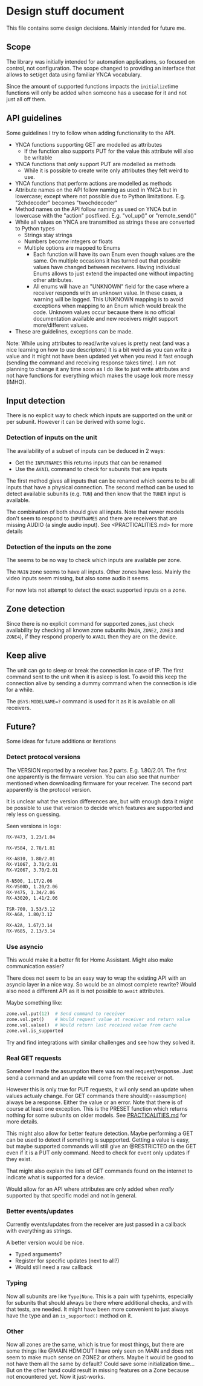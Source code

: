 # Design stuff document

This file contains some design decisions. Mainly intended for future me.

## Scope

The library was initially intended for automation applications, so focused on control, not configuration.
The scope changed to providing an interface that allows to set/get data using familiar YNCA vocabulary.

Since the amount of supported functions impacts the `initialize`time functions will only be added when someone has a usecase for it and not just all off them.

## API guidelines

Some guidelines I try to follow when adding functionality to the API.

* YNCA functions supporting GET are modelled as attributes
  * If the function also supports PUT for the value this attribute will also be writable
* YNCA functions that _only_ support PUT are modelled as methods
  * While it is possible to create write only attributes they felt weird to use.
* YNCA functions that perform actions are modelled as methods
* Attribute names on the API follow naming as used in YNCA but in lowercase; except where not possible due to Python limitations. E.g. "2chdecoder" becomes "twochdecoder"
* Method names on the API follow naming as used on YNCA but in lowercase with the "action" postfixed. E.g. "vol_up()" or "remote_send()"
* While all values on YNCA are transmitted as strings these are converted to Python types
  * Strings stay strings
  * Numbers become integers or floats
  * Multiple options are mapped to Enums
    * Each function will have its own Enum even though values are the same. On multiple occasions it has turned out that possible values have changed between receivers. Having individual Enums allows to just extend the impacted one without impacting other attributes.
    * All enums will have an "UNKNOWN" field for the case where a receiver responds with an unknown value. In these cases, a warning will be logged. This UNKNOWN mapping is to avoid exceptions when mapping to an Enum which would break the code. Unknown values occur because there is no official documentation available and new receivers might support more/different values.
* These are guidelines, exceptions can be made.

Note:
While using attributes to read/write values is pretty neat (and was a nice learning on how to use descriptors) it is a bit weird as you can write a value and it might not have been updated yet when you read it fast enough (sending the command and receiving response takes time). I am not planning to change it any time soon as I do like to just write attributes and not have functions for everything which makes the usage look more messy (IMHO).

## Input detection

There is no explicit way to check which inputs are supported on the unit or per subunit.
However it can be derived with some logic.

### Detection of inputs on the unit

The availability of a subset of inputs can be deduced in 2 ways:

* Get the `INPUTNAMES` this returns inputs that can be renamed
* Use the `AVAIL` command to check for subunits that are inputs

The first method gives all inputs that can be renamed which seems to be all inputs that have a physical connection.
The second method can be used to detect available subunits (e.g. `TUN`) and then know that the `TUNER` input is available.

The combination of both should give all inputs.
Note that newer models don't seem to respond to `INPUTNAMES` and there are receivers that are missing AUDIO (a single audio input). See <PRACTICALITIES.md> for more details

### Detection of the inputs on the zone

The seems to be no way to check which inputs are available per zone.

The `MAIN` zone seems to have all inputs. Other zones have less. Mainly the video inputs seem missing, but also some audio it seems.

For now lets not attempt to detect the exact supported inputs on a zone.

## Zone detection

Since there is no explicit command for supported zones, just check availability by checking all known zone subunits (`MAIN`, `ZONE2`, `ZONE3` and `ZONE4`), if they respond properly to `AVAIL` then they are on the device.

## Keep alive

The unit can go to sleep or break the connection in case of IP.
The first command sent to the unit when it is asleep is lost.
To avoid this keep the connection alive by sending a dummy command when the connection is idle for a while.

The `@SYS:MODELNAME=?` command is used for it as it is available on all receivers.

## Future?

Some ideas for future additions or iterations

### Detect protocol versions

The VERSION reported by a receiver has 2 parts. E.g. 1.80/2.01. The first one apparently is the firmware version. You can also see that number mentioned when downloading firmware for your receiver. The second part apparently is the protocol version.

It is unclear what the version differences are, but with enough data it might be possible to use that version to decide which features are supported and rely less on guessing.

Seen versions in logs:

```txt
RX-V473, 1.23/1.04

RX-V584, 2.78/1.81

RX-A810, 1.80/2.01
RX-V1067, 3.70/2.01
RX-V2067, 3.70/2.01

R-N500, 1.17/2.06
RX-V500D, 1.20/2.06
RX-V475, 1.34/2.06
RX-A3020, 1.41/2.06

TSR-700, 1.53/3.12
RX-A6A, 1.80/3.12

RX-A2A, 1.67/3.14
RX-V685, 2.13/3.14
```

### Use asyncio

This would make it a better fit for Home Assistant. Might also make communication easier?

There does not seem to be an easy way to wrap the existing API with an asyncio layer in a nice way. So would be an almost complete rewrite?
Would also need a different API as it is not possible to `await` attributes.

Maybe something like:

```python
zone.vol.put(12)  # Send command to receiver
zone.vol.get()    # Would request value at receiver and return value
zone.vol.value()  # Would return last received value from cache
zone.vol.is_supported
```

Try and find integrations with similar challenges and see how they solved it.

### Real GET requests

Somehow I made the assumption there was no real request/response. Just send a command and an update will come from the receiver or not.

However this is only true for PUT requests, it wil only send an update when values actualy change.
For GET commands there should(==assumption) always be a response. Either the value or an error.
Note that there is of course at least one exception. This is the PRESET function which returns nothing for some subunits on older models. See [PRACTICALITIES.md](PRACTICALITIES.md#presets) for more details.

This might also allow for better feature detection. Maybe performing a GET can be used to detect if something is suppported.
Getting a value is easy, but maybe supported commands will still give an @RESTRICTED on the GET even if it is a PUT only command.
Need to check for event only updates if they exist.

That might also explain the lists of GET commands found on the internet to indicate what is supported for a device.

Would allow for an API where attributes are only added when _really_ supported by that specific model and not in general.

### Better events/updates

Currently events/updates from the receiver are just passed in a callback with everything as strings.

A better version would be nice.

* Typed arguments?
* Register for specific updates (next to all?)
* Would still need a raw callback

### Typing

Now all subunits are like `Type|None`. This is a pain with typehints, especially for subunits that should always be there where additional checks, and with that tests, are needed.
It might have been more convenient to just always have the type and an `is_supported()` method on it.

### Other

Now all zones are the same, which is true for most things, but there are some things like @MAIN:HDMIOUT I have only seen on MAIN and does not seem to make much sense on ZONE2 or others. Maybe it would be good to not have them all the same by default? Could save some initialization time... But on the other hand could result in missing features on a Zone because not encountered yet. Now it just-works.
